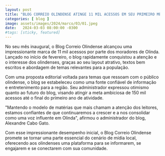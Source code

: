 ```yaml
---
layout: post
title: "BLOG CORREIO OLINDENSE ATINGE 11 MIL ACESSOS EM SEU PRIMEIRO MÊS DE ATIVIDADES."
categories: [ blog ]
image: assets/images/2024/marco/03/01.jpeg
date:   2024-03-03 08:00:00 -0300
#tags: [sticky, featured]
---
```

No seu mês inaugural, o Blog Correio Olindense alcançou uma impressionante marca de 11 mil acessos por parte dos moradores de Olinda. Lançado no início de fevereiro, o blog rapidamente conquistou a atenção e o interesse dos olindenses, graças ao seu layout atrativo, textos bem escritos e abordagem de temas relevantes para a população.

Com uma proposta editorial voltada para temas que ressoam com o público olindense, o blog se estabeleceu como uma fonte confiável de informação e entretenimento para a região. Seu administrador expressou otimismo quanto ao futuro do blog, visando atingir a meta ambiciosa de 150 mil acessos até o final do primeiro ano de atividade.

"Mantendo o modelo de matérias que mais chamam a atenção dos leitores, estamos confiantes de que continuaremos a crescer e a nos consolidar como uma voz influente em Olinda", afirmou o administrador do blog, Alexandre Cabo Gato.

Com esse impressionante desempenho inicial, o Blog Correio Olindense promete se tornar uma parte essencial do cenário de mídia local, oferecendo aos olindenses uma plataforma para se informarem, se engajarem e se conectarem com sua comunidade.